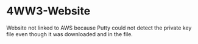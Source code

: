 # 4WW3-Website

Website not linked to AWS because Putty could not detect the private key file even though it was downloaded and in the file.
